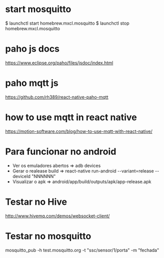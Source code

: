 # start mosquitto

$ launchctl start homebrew.mxcl.mosquitto
$ launchctl stop homebrew.mxcl.mosquitto

# paho js docs
https://www.eclipse.org/paho/files/jsdoc/index.html

# paho mqtt js
https://github.com/rh389/react-native-paho-mqtt

# how to use mqtt in react native
https://motion-software.com/blog/how-to-use-mqtt-with-react-native/

# Para funcionar no android

- Ver os emuladores abertos => adb devices
- Gerar o realease build => react-native run-android --variant=release --deviceId "NNNNNN"
- Visualizar o apk => android/app/build/outputs/apk/app-release.apk

# Testar no Hive
http://www.hivemq.com/demos/websocket-client/

# Testar no mosquitto
mosquitto_pub -h test.mosquitto.org -t "ssc/sensor/1/porta" -m "fechada"

